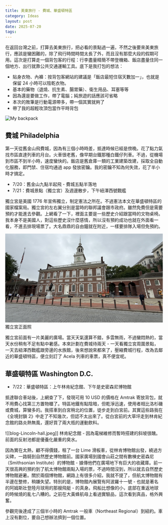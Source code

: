 ```yaml
---
title: 美東旅行 - 費城、華盛頓特區
category: Ideas
layout: post
date: 2025-07-20
tags:
---
```

在返回台灣之前，打算去美東旅行，把必看的景點過一遍，不然之後要來美東旅行，應該是蠻困難的，除了飛行時間時間太長了外，而且沒有那麼大段的假期可用。這次是打算走一個背包客的行程：行李盡量精簡不帶登機箱、飯店盡量住同一個地方、出行就靠公共交通運輸工具。底下是我打包的想法：

- 貼身衣物、內褲：按背包客網站的建議是「飯店最短住宿天數加一」，也就是保留 24 小時可以陰乾衣物。
- 基本的藥物（退燒、抗生素、腸胃藥）、衛生用品、耳塞等等
- 因為還是要做工作，帶了電腦；純旅遊的話應該可省略
- 本次的敗筆是行動電源帶多，帶一個其實就夠了
- 帶了我的超輕攻頂包當作平時背包

![My backpack](/assets/img/blog-backpack.jpeg)

## 費城 Philadelphia

第一天從舊金山飛費城，因為有三個小時時差，抵達時候已經是傍晚。花了點力氣找市區直達列車的月台。火車很老舊，像早期台鐵那種白鐵仔列車。不過，從機場到市區不到半小時，速度蠻快的。飯店是舊倉庫一類的工業建築改建，採取全自動化服務，即門禁、住宿均通過 app 發放密鑰。我的密鑰不知為何失效，花了半小時才搞定。

- 7/20：舊金山九點半起飛 - 費城五點半落地
- 7/21：費城景點（獨立宮）及週邊散步，下午紐澤西號戰艦

獨立宮是美國 1776 年宣佈獨立，制定憲法之所在。不過憲法本文在華盛頓特區的國家檔案局。獨立宮的左右翼分別是當時的聯邦議會跟市政府。雖然免費但是需要預約才能進去參觀。上網看了一下，裡面主要是一些歷史介紹跟當時的文物桌椅。我本身不是美國人，對這些歷史沒什麼感情，所以沒有預約成功也就在外面看一看，不進去排現場票了。大名鼎鼎的自由鐘就在附近，一樣要排隊入場但免預約。

![Independence Hall](/assets/img/blog-independence-hall.jpeg)
獨立宮正面照

獨立宮前面有一片美麗的廣場。當天天氣還算不錯，多雲無雨，不過蠻悶熱的，當天水份稍有不足有點中暑感。本來計劃在費城待兩天 - 一天看獨立宮周圍景點，一天去紐澤西戰艦跟旁邊的水族館，後來想說來都來了，壓縮費城行程，改為去鄰近的華盛頓特區，便立刻訂了 Acela 列車的車票，真不便宜呢。

## 華盛頓特區 Washington D.C.

- 7/22：華盛頓特區：上午林肯紀念館、下午是史密森尼博物館

抵達聯合車站後，上網查了下，發現可用 10 USD 的價格在 Amtrak 寄放背包，就不用費心找第三方置物櫃了。特區地鐵有點陰暗，但乾淨迅速，使用者相比洛杉磯或費城，算蠻多的。我搭車到白宮稍北的位置，徒步走到白宮前。其實這些路我在《全境封鎖 2》中走了不知幾次，但認不太出來了。從白宮前的大草坪走到林肯紀念館的路炎熱無風，還好買了兩大瓶的運動飲料。

![[blog-Lincoln-hall.jpeg]]
林肯紀念館 - 因為電梯維修而暫時搭建的斜坡很醜。前面的反射池都是優養化嚴重的臭水。

因為實在太熱，顧不得價錢，租了一台 Lime 滑板車，從林肯博物館出發，繞過方尖碑，一路騎到自然歷史博物館前。國家廣場到國會山莊之間有數棟史密森尼（Smithsonian Institute）的博物館 - 據傳他們在廣場地下有巨大的收藏庫。前一天很高興的預約到了航太博物館兩點入場的票，不過時間沒到，所以就去自然歷史博物館避暑。關於兩個博物館，網路上有很多介紹，我就不提了，但航太博物館有半邊在整修，稍嫌失望。特別的是，博物館內展覽有阿波羅十一號 - 也就是著名的阿姆斯壯登陸月球用的那艘飛艇 - 的真身。飛船比想像的小，底部在重返地球的時候燒的亂七八糟的。之前在大黃蜂航母上看過實驗品，這次看到真品，格外興奮。

參觀完後達成了三個半小時的 Amtrak 一般車（Northeast Regional）到紐約。車上沒有劃位，要自己想辦法擠到一個位置。